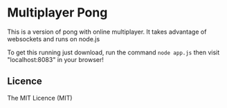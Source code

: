 # Multiplayer Pong

This is a version of pong with online multiplayer. It takes advantage of websockets and runs on node.js

To get this running just download, run the command `node app.js` then visit "localhost:8083" in your browser!

## Licence
The MIT Licence (MIT)
